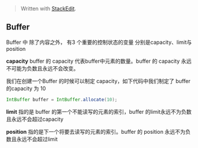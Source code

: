 


> Written with [StackEdit](https://stackedit.io/).

## Buffer
 Buffer 中 除了内容之外， 有3 个重要的控制状态的变量 分别是capacity、limit与position

**capacity**
buffer 的 capacity 代表buffer中元素的数量。buffer 的 capacity 永远不可能为负数且永远不会改变。

我们在创建一个Buffer 的时候可以制定 capacity，如下代码中我们制定了 buffer 的capacity 为 10
```java
IntBuffer buffer = IntBuffer.allocate(10);
```

**limit**
指的是 buffer 的第一个不能读写的元素的索引，buffer 的limit永远不为负数且永远不会超过capacity

**position**
指的是下一个将要去读写的元素的索引。buffer 的 position 永远不为负数且永远不会超过limit



<!--stackedit_data:
eyJoaXN0b3J5IjpbLTE0Mzk0Mzg2NzgsMzQ3Mzk2MDMzLDU2NT
g0MjUxNV19
-->